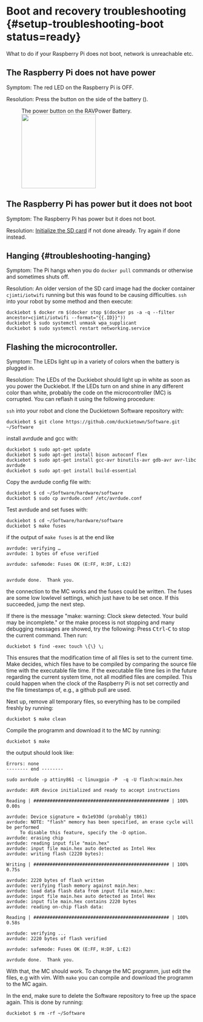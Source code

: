 # Boot and recovery troubleshooting {#setup-troubleshooting-boot status=ready}

What to do if your Raspberry Pi does not boot, network is unreachable etc.

## The Raspberry Pi does not have power

Symptom: The red LED on the Raspberry Pi is OFF.

Resolution: Press the button on the side of the battery ([](#troubleshooting-battery-button)).

<figure id="troubleshooting-battery-button">
    <figcaption>The power button on the RAVPower Battery.</figcaption>
     <img src="battery_button.jpg" style='width: 14em'/>
</figure>


## The Raspberry Pi has power but it does not boot

Symptom: The Raspberry Pi has power but it does not boot.

Resolution: [Initialize the SD card](#setup-duckiebot) if not done already. Try again if done instead.

## Hanging {#troubleshooting-hanging}

Symptom: The Pi hangs when you do `docker pull` commands or otherwise and sometimes shuts off.

Resolution: An older version of the SD card image had the docker container `cjimti/iotwifi` running but this was found to be causing difficulties. `ssh` into your robot by some method and then execute:

    duckiebot $ docker rm $(docker stop $(docker ps -a -q --filter ancestor=cjimti/iotwifi --format="{{.ID}}"))
    duckiebot $ sudo systemctl unmask wpa_supplicant
    duckiebot $ sudo systemctl restart networking.service

## Flashing the microcontroller.

Symptom: The LEDs light up in a variety of colors when the battery is plugged in.

Resolution: The LEDs of the Duckiebot should light up in white as soon as you power the Duckiebot. If the LEDs turn on and shine in any different color than white, probably the code on the microcontroller (MC) is corrupted. You can reflash it using the following procedure:

`ssh` into your robot and clone the Duckietown Software repository with:

    duckiebot $ git clone https://github.com/duckietown/Software.git ~/Software

install avrdude and gcc with:

    duckiebot $ sudo apt-get update
    duckiebot $ sudo apt-get install bison autoconf flex
    duckiebot $ sudo apt-get install gcc-avr binutils-avr gdb-avr avr-libc avrdude
    duckiebot $ sudo apt-get install build-essential

Copy the avrdude config file with:

    duckiebot $ cd ~/Software/hardware/software
    duckiebot $ sudo cp avrdude.conf /etc/avrdude.conf

Test avrdude and set fuses with:

    duckiebot $ cd ~/Software/hardware/software
    duckiebot $ make fuses

if the output of `make fuses` is at the end like

    avrdude: verifying …
    avrdude: 1 bytes of efuse verified

    avrdude: safemode: Fuses OK (E:FF, H:DF, L:E2)


    avrdude done.  Thank you.

the connection to the MC works and the fuses could be written. The fuses are some low lowlevel settings, which just have to be set once. If this succeeded, jump the next step.


If there is the message "make: warning: Clock skew detected. Your build may be incomplete." or the make process is not stopping and many debugging messages are showed, try the following:
Press <kbd>Ctrl</kbd>-<kbd>C</kbd> to stop the current command. Then run:

    duckiebot $ find -exec touch \{\} \;

This ensures that the modification time of all files is set to the current time. Make decides, which files have to be compiled by comparing the source file time with the executable file time. If the executable file time lies in the future regarding the current system time, not all modified files are compiled. This could happen when the clock of the Raspberry Pi is not set correctly and the file timestamps of, e.g., a github pull are used.


Next up, remove all temporary files, so everything has to be compiled freshly by running:  

    duckiebot $ make clean

Compile the programm and download it to the MC by running:

    duckiebot $ make

the output should look like:

    Errors: none
    -------- end --------

    sudo avrdude -p attiny861 -c linuxgpio -P  -q -U flash:w:main.hex

    avrdude: AVR device initialized and ready to accept instructions

    Reading | ################################################## | 100% 0.00s

    avrdude: Device signature = 0x1e930d (probably t861)
    avrdude: NOTE: "flash" memory has been specified, an erase cycle will be performed
         To disable this feature, specify the -D option.
    avrdude: erasing chip
    avrdude: reading input file "main.hex"
    avrdude: input file main.hex auto detected as Intel Hex
    avrdude: writing flash (2220 bytes):

    Writing | ################################################## | 100% 0.75s

    avrdude: 2220 bytes of flash written
    avrdude: verifying flash memory against main.hex:
    avrdude: load data flash data from input file main.hex:
    avrdude: input file main.hex auto detected as Intel Hex
    avrdude: input file main.hex contains 2220 bytes
    avrdude: reading on-chip flash data:

    Reading | ################################################## | 100% 0.58s

    avrdude: verifying ...
    avrdude: 2220 bytes of flash verified

    avrdude: safemode: Fuses OK (E:FF, H:DF, L:E2)

    avrdude done.  Thank you.

With that, the MC should work. To change the MC programm, just edit the files, e.g with vim. With `make` you can compile and download the programm to the MC again.

In the end, make sure to delete the Software repository to free up the space again. This is done by running:

    duckiebot $ rm -rf ~/Software
